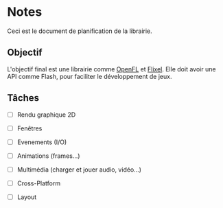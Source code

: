 # Notes

Ceci est le document de planification de la librairie.

## Objectif

L'objectif final est une librairie comme [OpenFL](https://www.openfl.org/) et [Flixel](https://flixel.org/). Elle doit avoir une API comme Flash, pour faciliter le développement de jeux.

## Tâches

- [ ] Rendu graphique 2D
- [ ] Fenêtres
- [ ] Evenements (I/O)
- [ ] Animations (frames...)
- [ ] Multimédia (charger et jouer audio, vidéo...)
- [ ] Cross-Platform
- [ ] Layout

